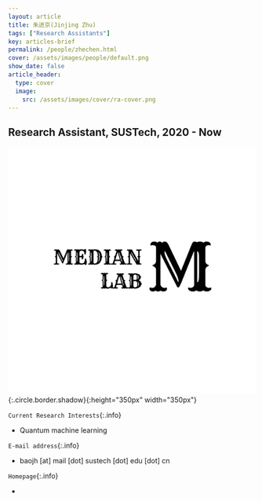 ```yaml
---
layout: article
title: 朱进京(Jinjing Zhu)
tags: ["Research Assistants"]
key: articles-brief
permalink: /people/zhechen.html
cover: /assets/images/people/default.png
show_date: false
article_header:
  type: cover
  image:
    src: /assets/images/cover/ra-cover.png
---
```



<div class="article__content" markdown="1">

## Research Assistant, SUSTech, 2020 - Now

<!--more-->
![Image](/assets/images/people/default.png){:.circle.border.shadow}{:height="350px" width="350px"}

`Current Research Interests`{:.info}

- Quantum machine learning

`E-mail address`{:.info}

- baojh [at] mail [dot] sustech [dot] edu [dot] cn

`Homepage`{:.info}

<div class="author-links">
  <ul class="menu menu--nowrap menu--inline">
	  <li title="homepage">
	  <a class="button button--circle mail-button" itemprop="sameAs" href="https://median-lab.github.io/" target="_blank">
	    <i class="fa fa-home"></i>
	  </a>
  	  </li>
  </ul>
</div>
</div>
